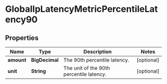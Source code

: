 

# GlobalIpLatencyMetricPercentileLatency90


## Properties

| Name | Type | Description | Notes |
|------------ | ------------- | ------------- | -------------|
|**amount** | **BigDecimal** | The 90th percentile latency. |  [optional] |
|**unit** | **String** | The unit of the 90th percentile latency. |  [optional] |



